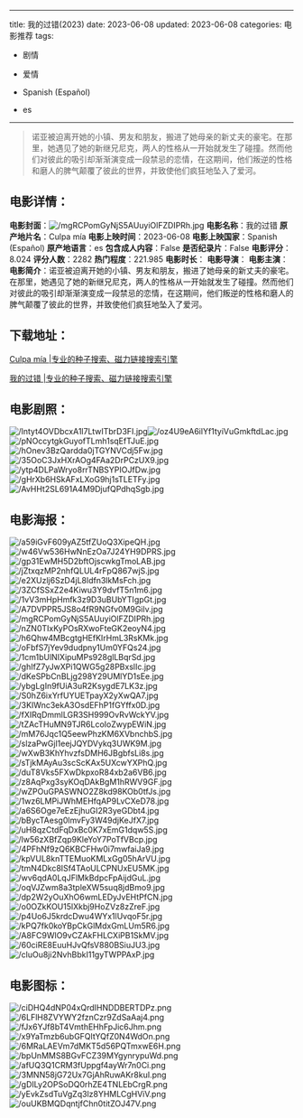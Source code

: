 
---
title: 我的过错(2023)
date: 2023-06-08
updated: 2023-06-08
categories: 电影推荐
tags:
- 剧情
- 爱情

- Spanish (Español)
- es
---


> 诺亚被迫离开她的小镇、男友和朋友，搬进了她母亲的新丈夫的豪宅。在那里，她遇见了她的新继兄尼克，两人的性格从一开始就发生了碰撞。然而他们对彼此的吸引却渐渐演变成一段禁忌的恋情，在这期间，他们叛逆的性格和磨人的脾气颠覆了彼此的世界，并致使他们疯狂地坠入了爱河。

## **电影详情**：

**电影封面**：<img src="https://image.tmdb.org/t/p/w200/mgRCPomGyNjS5AUuyiOlFZDIPRh.jpg" alt="/mgRCPomGyNjS5AUuyiOlFZDIPRh.jpg" title="/mgRCPomGyNjS5AUuyiOlFZDIPRh.jpg">
**电影名称**：我的过错
**原产地片名**：Culpa mía
**电影上映时间**：2023-06-08
**电影上映国家**：Spanish (Español)
**原产地语言**：es
**包含成人内容**：False
**是否纪录片**：False
**电影评分**：8.024
**评分人数**：2282
**热门程度**：221.985
**电影时长**：
**电影导演**：
**电影主演**：
**电影简介**：诺亚被迫离开她的小镇、男友和朋友，搬进了她母亲的新丈夫的豪宅。在那里，她遇见了她的新继兄尼克，两人的性格从一开始就发生了碰撞。然而他们对彼此的吸引却渐渐演变成一段禁忌的恋情，在这期间，他们叛逆的性格和磨人的脾气颠覆了彼此的世界，并致使他们疯狂地坠入了爱河。

## **下载地址**：
[Culpa mía |专业的种子搜索、磁力链接搜索引擎](https://movie.amd794.com:2083/?search=Culpa%20m%C3%ADa&ordering=&mode=match_phrase&page_size=10&page=1)

[我的过错 |专业的种子搜索、磁力链接搜索引擎](https://movie.amd794.com:2083/?search=%E6%88%91%E7%9A%84%E8%BF%87%E9%94%99&ordering=&mode=match_phrase&page_size=10&page=1)
 

## **电影剧照**：
<img src="https://image.tmdb.org/t/p/original/lntyt4OVDbcxA1l7LtwITbrD3FI.jpg" alt="/lntyt4OVDbcxA1l7LtwITbrD3FI.jpg" title="/lntyt4OVDbcxA1l7LtwITbrD3FI.jpg"><img src="https://image.tmdb.org/t/p/original/oz4U9eA6ilYf1tyiVuGmkftdLac.jpg" alt="/oz4U9eA6ilYf1tyiVuGmkftdLac.jpg" title="/oz4U9eA6ilYf1tyiVuGmkftdLac.jpg"><img src="https://image.tmdb.org/t/p/original/pNOccytgkGuyofTLmh1sqEfTJuE.jpg" alt="/pNOccytgkGuyofTLmh1sqEfTJuE.jpg" title="/pNOccytgkGuyofTLmh1sqEfTJuE.jpg"><img src="https://image.tmdb.org/t/p/original/hOnev3BzQardda0jTGYNVCdj5Fw.jpg" alt="/hOnev3BzQardda0jTGYNVCdj5Fw.jpg" title="/hOnev3BzQardda0jTGYNVCdj5Fw.jpg"><img src="https://image.tmdb.org/t/p/original/35OoC3JxHXrAOg4FAa2DrPCzUX9.jpg" alt="/35OoC3JxHXrAOg4FAa2DrPCzUX9.jpg" title="/35OoC3JxHXrAOg4FAa2DrPCzUX9.jpg"><img src="https://image.tmdb.org/t/p/original/ytp4DLPaWryo8rrTNBSYPIOJfDw.jpg" alt="/ytp4DLPaWryo8rrTNBSYPIOJfDw.jpg" title="/ytp4DLPaWryo8rrTNBSYPIOJfDw.jpg"><img src="https://image.tmdb.org/t/p/original/gHrXb6HSkAFxLXoG9hj1sTLETFy.jpg" alt="/gHrXb6HSkAFxLXoG9hj1sTLETFy.jpg" title="/gHrXb6HSkAFxLXoG9hj1sTLETFy.jpg"><img src="https://image.tmdb.org/t/p/original/AvHHt2SL691A4M9DjufQPdhqSgb.jpg" alt="/AvHHt2SL691A4M9DjufQPdhqSgb.jpg" title="/AvHHt2SL691A4M9DjufQPdhqSgb.jpg">

## **电影海报**：
<img src="https://image.tmdb.org/t/p/original/a59iGvF609yAZ5tfZUoQ3XipeQH.jpg" alt="/a59iGvF609yAZ5tfZUoQ3XipeQH.jpg" title="/a59iGvF609yAZ5tfZUoQ3XipeQH.jpg"><img src="https://image.tmdb.org/t/p/original/w46Vw536HwNnEzOa7J24YH9DPRS.jpg" alt="/w46Vw536HwNnEzOa7J24YH9DPRS.jpg" title="/w46Vw536HwNnEzOa7J24YH9DPRS.jpg"><img src="https://image.tmdb.org/t/p/original/gp31EwMH5D2bftOjscwkgTmoLAB.jpg" alt="/gp31EwMH5D2bftOjscwkgTmoLAB.jpg" title="/gp31EwMH5D2bftOjscwkgTmoLAB.jpg"><img src="https://image.tmdb.org/t/p/original/jZtxqzMP2nhfQLUL4rFpQ867wjS.jpg" alt="/jZtxqzMP2nhfQLUL4rFpQ867wjS.jpg" title="/jZtxqzMP2nhfQLUL4rFpQ867wjS.jpg"><img src="https://image.tmdb.org/t/p/original/e2XUzlj6SzD4jL8ldfn3lkMsFch.jpg" alt="/e2XUzlj6SzD4jL8ldfn3lkMsFch.jpg" title="/e2XUzlj6SzD4jL8ldfn3lkMsFch.jpg"><img src="https://image.tmdb.org/t/p/original/3ZCfSSxZ2e4Kiwu3Y9dvfT5n1m6.jpg" alt="/3ZCfSSxZ2e4Kiwu3Y9dvfT5n1m6.jpg" title="/3ZCfSSxZ2e4Kiwu3Y9dvfT5n1m6.jpg"><img src="https://image.tmdb.org/t/p/original/1vV3mHpHmfk3z9D3uBUbYTIgpGt.jpg" alt="/1vV3mHpHmfk3z9D3uBUbYTIgpGt.jpg" title="/1vV3mHpHmfk3z9D3uBUbYTIgpGt.jpg"><img src="https://image.tmdb.org/t/p/original/A7DVPPR5JS8o4fR9NGfv0M9Gilv.jpg" alt="/A7DVPPR5JS8o4fR9NGfv0M9Gilv.jpg" title="/A7DVPPR5JS8o4fR9NGfv0M9Gilv.jpg"><img src="https://image.tmdb.org/t/p/original/mgRCPomGyNjS5AUuyiOlFZDIPRh.jpg" alt="/mgRCPomGyNjS5AUuyiOlFZDIPRh.jpg" title="/mgRCPomGyNjS5AUuyiOlFZDIPRh.jpg"><img src="https://image.tmdb.org/t/p/original/nZN0TIxKyPOsRXwoFteGK2eoyN4.jpg" alt="/nZN0TIxKyPOsRXwoFteGK2eoyN4.jpg" title="/nZN0TIxKyPOsRXwoFteGK2eoyN4.jpg"><img src="https://image.tmdb.org/t/p/original/h6Qhw4MBcgtgHEfKIrHmL3RsKMk.jpg" alt="/h6Qhw4MBcgtgHEfKIrHmL3RsKMk.jpg" title="/h6Qhw4MBcgtgHEfKIrHmL3RsKMk.jpg"><img src="https://image.tmdb.org/t/p/original/oFbfS7jYev9dudpny1Um0YFQs24.jpg" alt="/oFbfS7jYev9dudpny1Um0YFQs24.jpg" title="/oFbfS7jYev9dudpny1Um0YFQs24.jpg"><img src="https://image.tmdb.org/t/p/original/1cm1bUlNIXipuMPs928glLBqrSd.jpg" alt="/1cm1bUlNIXipuMPs928glLBqrSd.jpg" title="/1cm1bUlNIXipuMPs928glLBqrSd.jpg"><img src="https://image.tmdb.org/t/p/original/ghIfZ7yJwXPi1QWG5g28PBxslIc.jpg" alt="/ghIfZ7yJwXPi1QWG5g28PBxslIc.jpg" title="/ghIfZ7yJwXPi1QWG5g28PBxslIc.jpg"><img src="https://image.tmdb.org/t/p/original/dKeSPbCnBLjg298Y29UMlYD1sEe.jpg" alt="/dKeSPbCnBLjg298Y29UMlYD1sEe.jpg" title="/dKeSPbCnBLjg298Y29UMlYD1sEe.jpg"><img src="https://image.tmdb.org/t/p/original/ybgLgIn9fUiA3uR2KsygdE7LK3z.jpg" alt="/ybgLgIn9fUiA3uR2KsygdE7LK3z.jpg" title="/ybgLgIn9fUiA3uR2KsygdE7LK3z.jpg"><img src="https://image.tmdb.org/t/p/original/S0hZ6ixYrfUYUETpayX2yXwQA7.jpg" alt="/S0hZ6ixYrfUYUETpayX2yXwQA7.jpg" title="/S0hZ6ixYrfUYUETpayX2yXwQA7.jpg"><img src="https://image.tmdb.org/t/p/original/3KIWnc3ekA3OsdEFhP1fGYffx0D.jpg" alt="/3KIWnc3ekA3OsdEFhP1fGYffx0D.jpg" title="/3KIWnc3ekA3OsdEFhP1fGYffx0D.jpg"><img src="https://image.tmdb.org/t/p/original/fXIRqDmmlLGR3SH999OvRvWckYV.jpg" alt="/fXIRqDmmlLGR3SH999OvRvWckYV.jpg" title="/fXIRqDmmlLGR3SH999OvRvWckYV.jpg"><img src="https://image.tmdb.org/t/p/original/tZAcTHuMN9TJR6LcoIoZwypEWiN.jpg" alt="/tZAcTHuMN9TJR6LcoIoZwypEWiN.jpg" title="/tZAcTHuMN9TJR6LcoIoZwypEWiN.jpg"><img src="https://image.tmdb.org/t/p/original/mM76Jqc1Q5eewPhzKM6XVbnchbS.jpg" alt="/mM76Jqc1Q5eewPhzKM6XVbnchbS.jpg" title="/mM76Jqc1Q5eewPhzKM6XVbnchbS.jpg"><img src="https://image.tmdb.org/t/p/original/slzaPwGjl1eejJQYDVykq3UWK9M.jpg" alt="/slzaPwGjl1eejJQYDVykq3UWK9M.jpg" title="/slzaPwGjl1eejJQYDVykq3UWK9M.jpg"><img src="https://image.tmdb.org/t/p/original/wXwB3KhYhvzfsDMH6JBgbfsLi8s.jpg" alt="/wXwB3KhYhvzfsDMH6JBgbfsLi8s.jpg" title="/wXwB3KhYhvzfsDMH6JBgbfsLi8s.jpg"><img src="https://image.tmdb.org/t/p/original/sTjkMAyAu3scScKAx5UXcwYXPhQ.jpg" alt="/sTjkMAyAu3scScKAx5UXcwYXPhQ.jpg" title="/sTjkMAyAu3scScKAx5UXcwYXPhQ.jpg"><img src="https://image.tmdb.org/t/p/original/duT8Vks5FXwDkpxoR84xb2a6VB6.jpg" alt="/duT8Vks5FXwDkpxoR84xb2a6VB6.jpg" title="/duT8Vks5FXwDkpxoR84xb2a6VB6.jpg"><img src="https://image.tmdb.org/t/p/original/z8AqPxg3syKOqDAkBgM1hRWV9GF.jpg" alt="/z8AqPxg3syKOqDAkBgM1hRWV9GF.jpg" title="/z8AqPxg3syKOqDAkBgM1hRWV9GF.jpg"><img src="https://image.tmdb.org/t/p/original/wZPOuGPASWNO2Z8kd98KOb0tfJs.jpg" alt="/wZPOuGPASWNO2Z8kd98KOb0tfJs.jpg" title="/wZPOuGPASWNO2Z8kd98KOb0tfJs.jpg"><img src="https://image.tmdb.org/t/p/original/1wz6LMPiJWhMEHfqAP9LvCXeD78.jpg" alt="/1wz6LMPiJWhMEHfqAP9LvCXeD78.jpg" title="/1wz6LMPiJWhMEHfqAP9LvCXeD78.jpg"><img src="https://image.tmdb.org/t/p/original/a6S6Oge7eEzEjhuGI2R3yeGDbt4.jpg" alt="/a6S6Oge7eEzEjhuGI2R3yeGDbt4.jpg" title="/a6S6Oge7eEzEjhuGI2R3yeGDbt4.jpg"><img src="https://image.tmdb.org/t/p/original/bBycTAesg0lmvFy3W49djKeJfX7.jpg" alt="/bBycTAesg0lmvFy3W49djKeJfX7.jpg" title="/bBycTAesg0lmvFy3W49djKeJfX7.jpg"><img src="https://image.tmdb.org/t/p/original/uH8qzCtdFqDxBc0K7xEmG1dqw5S.jpg" alt="/uH8qzCtdFqDxBc0K7xEmG1dqw5S.jpg" title="/uH8qzCtdFqDxBc0K7xEmG1dqw5S.jpg"><img src="https://image.tmdb.org/t/p/original/lw56zXBfZqp9KleYoY7PoTfVBcp.jpg" alt="/lw56zXBfZqp9KleYoY7PoTfVBcp.jpg" title="/lw56zXBfZqp9KleYoY7PoTfVBcp.jpg"><img src="https://image.tmdb.org/t/p/original/4PFhNf9zQ6KBCFHw0i7mwfaiJa9.jpg" alt="/4PFhNf9zQ6KBCFHw0i7mwfaiJa9.jpg" title="/4PFhNf9zQ6KBCFHw0i7mwfaiJa9.jpg"><img src="https://image.tmdb.org/t/p/original/kpVUL8knTTEMuoKMLxGg05hArVU.jpg" alt="/kpVUL8knTTEMuoKMLxGg05hArVU.jpg" title="/kpVUL8knTTEMuoKMLxGg05hArVU.jpg"><img src="https://image.tmdb.org/t/p/original/tmN4Dkc8ISf4TAoULCPNUxEU5MK.jpg" alt="/tmN4Dkc8ISf4TAoULCPNUxEU5MK.jpg" title="/tmN4Dkc8ISf4TAoULCPNUxEU5MK.jpg"><img src="https://image.tmdb.org/t/p/original/wv6qdA0LqJFlMkBdpcFpAijdGuL.jpg" alt="/wv6qdA0LqJFlMkBdpcFpAijdGuL.jpg" title="/wv6qdA0LqJFlMkBdpcFpAijdGuL.jpg"><img src="https://image.tmdb.org/t/p/original/oqVJZwm8a3tpleXW5suq8jdBmo9.jpg" alt="/oqVJZwm8a3tpleXW5suq8jdBmo9.jpg" title="/oqVJZwm8a3tpleXW5suq8jdBmo9.jpg"><img src="https://image.tmdb.org/t/p/original/dp2W2yOuXhO6wmLEDyJvEHtPfCN.jpg" alt="/dp2W2yOuXhO6wmLEDyJvEHtPfCN.jpg" title="/dp2W2yOuXhO6wmLEDyJvEHtPfCN.jpg"><img src="https://image.tmdb.org/t/p/original/o0OZkKOU15lXkbj9HoZVz8zZreF.jpg" alt="/o0OZkKOU15lXkbj9HoZVz8zZreF.jpg" title="/o0OZkKOU15lXkbj9HoZVz8zZreF.jpg"><img src="https://image.tmdb.org/t/p/original/p4Uo6J5krdcDwu4WYx1lUvqoF5r.jpg" alt="/p4Uo6J5krdcDwu4WYx1lUvqoF5r.jpg" title="/p4Uo6J5krdcDwu4WYx1lUvqoF5r.jpg"><img src="https://image.tmdb.org/t/p/original/kPQ7fk0koYBpCkGlMdxGmLUm5R6.jpg" alt="/kPQ7fk0koYBpCkGlMdxGmLUm5R6.jpg" title="/kPQ7fk0koYBpCkGlMdxGmLUm5R6.jpg"><img src="https://image.tmdb.org/t/p/original/A8FC9WlO9vCZAkFHLCXiPB1SkMV.jpg" alt="/A8FC9WlO9vCZAkFHLCXiPB1SkMV.jpg" title="/A8FC9WlO9vCZAkFHLCXiPB1SkMV.jpg"><img src="https://image.tmdb.org/t/p/original/60ciRE8EuuHJvQfsV880BSiuJU3.jpg" alt="/60ciRE8EuuHJvQfsV880BSiuJU3.jpg" title="/60ciRE8EuuHJvQfsV880BSiuJU3.jpg"><img src="https://image.tmdb.org/t/p/original/cluOu8ji2NvhBbkI11gyTWPPAxP.jpg" alt="/cluOu8ji2NvhBbkI11gyTWPPAxP.jpg" title="/cluOu8ji2NvhBbkI11gyTWPPAxP.jpg">

## **电影图标**：
<img src="https://image.tmdb.org/t/p/original/ciDHQ4dNP04xQrdIHNDDBERTDPz.png" alt="/ciDHQ4dNP04xQrdIHNDDBERTDPz.png" title="/ciDHQ4dNP04xQrdIHNDDBERTDPz.png"><img src="https://image.tmdb.org/t/p/original/6LFlH8ZVYWY2fznCzr9ZdSaAaj4.png" alt="/6LFlH8ZVYWY2fznCzr9ZdSaAaj4.png" title="/6LFlH8ZVYWY2fznCzr9ZdSaAaj4.png"><img src="https://image.tmdb.org/t/p/original/fJx6YJf8bT4VmthEHhFpJic6Jhm.png" alt="/fJx6YJf8bT4VmthEHhFpJic6Jhm.png" title="/fJx6YJf8bT4VmthEHhFpJic6Jhm.png"><img src="https://image.tmdb.org/t/p/original/x9YaTmzb6ubGFQltYQfZ0N4WdOn.png" alt="/x9YaTmzb6ubGFQltYQfZ0N4WdOn.png" title="/x9YaTmzb6ubGFQltYQfZ0N4WdOn.png"><img src="https://image.tmdb.org/t/p/original/6MRaLAEVm7dMKT5d56PQTmxwE6H.png" alt="/6MRaLAEVm7dMKT5d56PQTmxwE6H.png" title="/6MRaLAEVm7dMKT5d56PQTmxwE6H.png"><img src="https://image.tmdb.org/t/p/original/bpUnMMS8BGvFCZ39MYgynrypuWd.png" alt="/bpUnMMS8BGvFCZ39MYgynrypuWd.png" title="/bpUnMMS8BGvFCZ39MYgynrypuWd.png"><img src="https://image.tmdb.org/t/p/original/afUQ3Q1CRM3fUppgf4ayWr7n0Ci.png" alt="/afUQ3Q1CRM3fUppgf4ayWr7n0Ci.png" title="/afUQ3Q1CRM3fUppgf4ayWr7n0Ci.png"><img src="https://image.tmdb.org/t/p/original/3MNN58jG72Ux7GjAhRuwAKr8kuI.png" alt="/3MNN58jG72Ux7GjAhRuwAKr8kuI.png" title="/3MNN58jG72Ux7GjAhRuwAKr8kuI.png"><img src="https://image.tmdb.org/t/p/original/gDILy2OPSoDQ0rhZE4TNLEbCrgR.png" alt="/gDILy2OPSoDQ0rhZE4TNLEbCrgR.png" title="/gDILy2OPSoDQ0rhZE4TNLEbCrgR.png"><img src="https://image.tmdb.org/t/p/original/yEvkZsdTuVgZq3lz8YHMLCgHViV.png" alt="/yEvkZsdTuVgZq3lz8YHMLCgHViV.png" title="/yEvkZsdTuVgZq3lz8YHMLCgHViV.png"><img src="https://image.tmdb.org/t/p/original/ouUKBMQDqntjfChn0titZOJ47V.png" alt="/ouUKBMQDqntjfChn0titZOJ47V.png" title="/ouUKBMQDqntjfChn0titZOJ47V.png">
